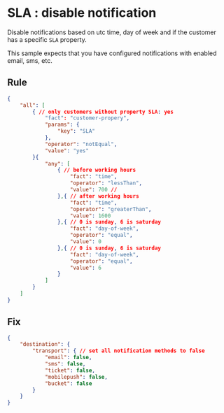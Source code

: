 # SLA : disable notification

Disable notifications based on utc time, day of week and if the customer has a specific ```SLA``` property.

This sample expects that you have configured notifications with enabled email, sms, etc.

## Rule
```json
{
	"all": [
		{ // only customers without property SLA: yes
            "fact": "customer-propery",
            "params": {
                "key": "SLA"
            },
			"operator": "notEqual",
			"value": "yes"
		}{
            "any": [
                { // before working hours
                    "fact": "time",
                    "operator": "lessThan",
                    "value": 700 // 
                },{ // after working hours
                    "fact": "time",
                    "operator": "greaterThan",
                    "value": 1600
                },{ // 0 is sunday, 6 is saturday
                    "fact": "day-of-week",
                    "operator": "equal",
                    "value": 0
                },{ // 0 is sunday, 6 is saturday
                    "fact": "day-of-week",
                    "operator": "equal",
                    "value": 6
                }
            ]
        }
	]
}
```

## Fix
```json
{
    "destination": {
        "transport": { // set all notification methods to false
            "email": false,
            "sms": false,
            "ticket": false,
            "mobilepush": false,
            "bucket": false
        }
    }
}
```